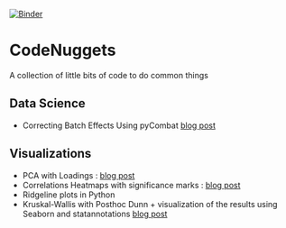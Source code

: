 [![Binder](https://mybinder.org/badge_logo.svg)](https://mybinder.org/v2/gh/4dcu-be/CodeNuggets/HEAD)

# CodeNuggets
A collection of little bits of code to do common things

## Data Science
  * Correcting Batch Effects Using pyCombat [blog post](https://blog.4dcu.be/programming/2021/04/21/Code-Nugget-Batch_Effects.html)

## Visualizations

  * PCA with Loadings : [blog post](https://blog.4dcu.be/programming/2021/03/19/Code-Nugget-PCA-with-loadings.html)
  * Correlations Heatmaps with significance marks : [blog post](https://blog.4dcu.be/programming/2021/03/16/Code-Nugget-Correlation-Heatmaps.html)
  * Ridgeline plots in Python
  * Kruskal-Wallis with Posthoc Dunn + visualization of the results using Seaborn and statannotations [blog post](https://blog.4dcu.be/programming/2021/12/30/Posthoc-Statannotations.html)
